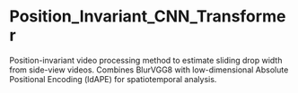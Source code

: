 # Position_Invariant_CNN_Transformer
Position-invariant video processing method to estimate sliding drop width from side-view videos. Combines BlurVGG8 with low-dimensional Absolute Positional Encoding (ldAPE) for spatiotemporal analysis.
